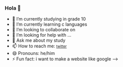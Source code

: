 ### Hola 👋

- 🔭 I’m currently studying in grade 10 
- 🌱 I’m currently learning c languages
- 👯 I’m looking to collaborate on 
- 🤔 I’m looking for help with ...
- 💬 Ask me about my study
- 📫 How to reach me: <a href="http://twitter.com/viggu_8" style="font-size: 11px;" target="_self">twitter</a>
- 😄 Pronouns: he/him
- ⚡ Fun fact: i want to make a website like google
-->

